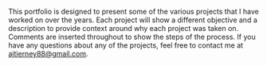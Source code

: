 This portfolio is designed to present some of the various projects that I have worked on over the years. Each project will show a different objective and a description to provide context around why each project was taken on. Comments are inserted throughout to show the steps of the process. If you have any questions about any of the projects, feel free to contact me at ajtierney88@gmail.com. 
